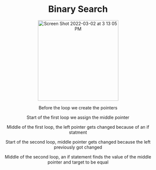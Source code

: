 <div align="center">
  <h1>Binary Search</h1>
  <img width="259" alt="Screen Shot 2022-03-02 at 3 13 05 PM" src="https://user-images.githubusercontent.com/48486610/156442234-f6d3177a-36a6-41a7-876a-fb4d63d1b927.png">
  <p>Before the loop we create the pointers</p>
  <p>Start of the first loop we assign the middle pointer</p>
  <p>Middle of the first loop, the left pointer gets changed because of an if statment </p>
  <p>Start of the second loop, middle pointer gets changed because the left previously got changed</p>
  <p>Middle of the second loop, an if statement finds the value of the middle pointer and target to be equal </p>
</div>
